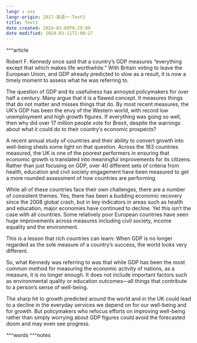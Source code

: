 ```yaml
---
langr : xxx
langr-origin: 2017-英语一-Text3
title: Text3
date created: 2024-03-09T9:29:09
date modified: 2024-03-11T2:08:27
---
```


^^^article

Robert F. Kennedy once said that a country’s GDP measures “everything except that which makes life worthwhile.” With Britain voting to leave the European Union, and GDP already predicted to slow as a result, it is now a timely moment to assess what he was referring to.

The question of GDP and its usefulness has annoyed policymakers for over half a century. Many argue that it is a flawed concept. It measures things that do not matter and misses things that do. By most recent measures, the UK’s GDP has been the envy of the Western world, with record low unemployment and high growth figures. If everything was going so well, then why did over 17 million people vote for Brexit, despite the warnings about what it could do to their country’s economic prospects?

A recent annual study of countries and their ability to convert growth into well-being sheds some light on that question. Across the 163 countries measured, the UK is one of the poorest performers in ensuring that economic growth is translated into meaningful improvements for its citizens. Rather than just focusing on GDP, over 40 different sets of criteria from health, education and civil society engagement have been measured to get a more rounded assessment of how countries are performing.

While all of these countries face their own challenges, there are a number of consistent themes. Yes, there has been a budding economic recovery since the 2008 global crash, but in key indicators in areas such as health and education, major economies have continued to decline. Yet this isn’t the case with all countries. Some relatively poor European countries have seen huge improvements across measures including civil society, income equality and the environment.

This is a lesson that rich countries can learn: When GDP is no longer regarded as the sole measure of a country’s success, the world looks very different.

So, what Kennedy was referring to was that while GDP has been the most common method for measuring the economic activity of nations, as a measure, it is no longer enough. It does not include important factors such as environmental quality or education outcomes—all things that contribute to a person’s sense of well-being.

The sharp hit to growth predicted around the world and in the UK could lead to a decline in the everyday services we depend on for our well-being and for growth. But policymakers who refocus efforts on improving well-being rather than simply worrying about GDP figures could avoid the forecasted doom and may even see progress.




^^^words
^^^notes
